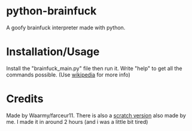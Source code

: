 # python-brainfuck
A goofy brainfuck interpreter made with python. 

# Installation/Usage

Install the "brainfuck_main.py" file then run it.
Write "help" to get all the commands possible. (Use [wikipedia](https://en.wikipedia.org/wiki/Brainfuck) for more info)

# Credits
Made by Waarmy/farceur11. There is also a [scratch version](https://scratch.mit.edu/projects/911697936/) also made by me.
I made it in around 2 hours (and i was a little bit tired)
